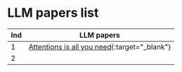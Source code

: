 # LLM papers list


| Ind | LLM papers                                                         |
| :---- | -------------------------------------------------------------------- |
| 1   | [Attentions is all you need](https://arxiv.org/pdf/1706.03762.pdf){:target="_blank"} |
| 2   |                                                                    |

